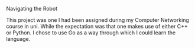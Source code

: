 Navigating the Robot

This project was one I had been assigned during my Computer Networking course in uni. While the expectation was that one makes use of either C++ or Python. I chose to use Go as a way through which I could learn the language.
